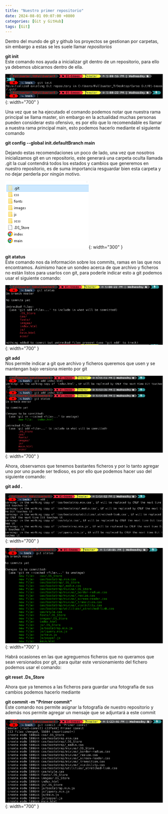 ```yaml
---
title: "Nuestro primer repositorio"
date: 2024-08-01 09:07:00 +0800
categories: [Git y GitHub]
tags: [Git]
---
```


Dentro del mundo de git y github los proyectos se gestionan por carpetas, sin embargo a estas se les suele llamar *repositorios*

**git init**  
Este comando nos ayuda a inicializar git dentro de un repositorio, para ello ya debemos ubicarnos dentro de ella.

![alt text](/assets/03-git.png){: width="700" }

Una vez que se ha ejecutado el comando podemos notar que nuestra rama principal se llama master, sin embargo en la actualidad muchas personas pueden considerar esto ofensivo, es por ello que lo recomendable es llamar a nuestra rama principal main, esto podemos hacerlo mediante el siguiente comando

**git config --global init.defaultBranch main**  

Dejando estas recomendaciones un poco de lado, una vez que nosotros inicializamos git en un repositorio, este generará una carpeta oculta llamada .git la cual contendrá todos los estados y cambios que generemos en nuestro repositorio, es de suma importancia resguardar bien esta carpeta y no dejar perderla por ningún motivo.

![alt text](/assets/04-git.png){: width="300" }

**git atatus**  
Este comando nos da información sobre los commits, ramas en las que nos encontramos.
Asimismo hace un sondeo acerca de que archivo y ficheros no están listos para usarlos con git, para poderle indicar esto a git podemos usar el siguiente comando:

![alt text](/assets/05-git.png){: width="700" }

**git add**  
Nos permite indicar a git que archivo y ficheros queremos que usen y se mantengan bajo versiona miento por git

![alt text](/assets/06-git.png){: width="700" }

Ahora, observamos que tenemos bastantes ficheros y por lo tanto agregar uno por uno puede ser tedioso, es por ello que podemos hacer uso del siguiente comando:

**git add .**

![alt text](/assets/07-git.png){: width="700" }

![alt text](/assets/08-git.png){: width="700" }

Habrá ocasiones en las que agreguemos ficheros que no queramos que sean versionados por git, para quitar este versionamiento del fichero podemos usar el comando:

**git reset .Ds_Store**

Ahora que ya tenemos a las ficheros para guardar una fotografía de sus cambios podemos hacerlo mediante

**git commit -m "Primer commit"**  
Este comando nos permite asignar la fotografía de nuestro repositorio y además nos permite agregar un mensaje que se adjuntará a este commit

![alt text](/assets/09-git.png){: width="700" }


